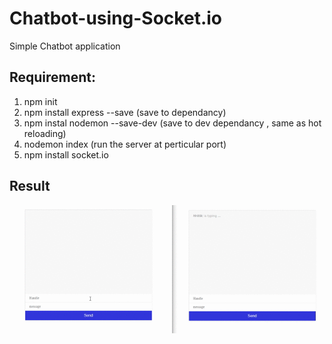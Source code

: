 # Chatbot-using-Socket.io
Simple Chatbot application

## Requirement:

1) npm init
2) npm install express --save (save to dependancy)
3) npm instal nodemon --save-dev (save to dev dependancy , same as hot reloading) 
4) nodemon index (run the server at perticular port)
5) npm install socket.io 

## Result 
<div align="center" style='width:500px;'>
    <img src='assets/chatbot.gif'>
</div>